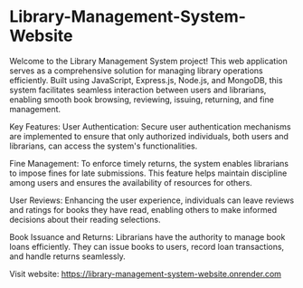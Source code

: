 # Library-Management-System-Website
Welcome to the Library Management System project! This web application serves as a comprehensive solution for managing library operations efficiently. Built using JavaScript, Express.js, Node.js, and MongoDB, this system facilitates seamless interaction between users and librarians, enabling smooth book browsing, reviewing, issuing, returning, and fine management.

Key Features:
User Authentication: Secure user authentication mechanisms are implemented to ensure that only authorized individuals, both users and librarians, can access the system's functionalities.

Fine Management: To enforce timely returns, the system enables librarians to impose fines for late submissions. This feature helps maintain discipline among users and ensures the availability of resources for others.

User Reviews: Enhancing the user experience, individuals can leave reviews and ratings for books they have read, enabling others to make informed decisions about their reading selections.

Book Issuance and Returns: Librarians have the authority to manage book loans efficiently. They can issue books to users, record loan transactions, and handle returns seamlessly.


Visit website: https://library-management-system-website.onrender.com